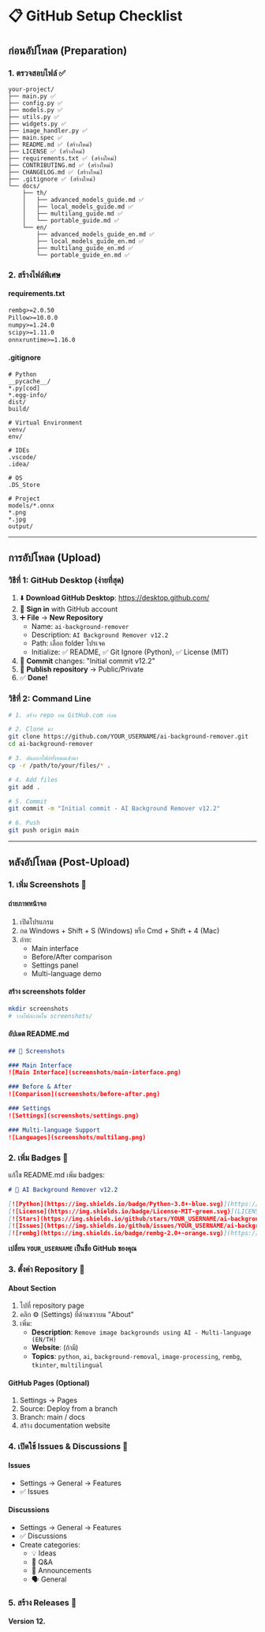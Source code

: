 # 📋 GitHub Setup Checklist

## ก่อนอัปโหลด (Preparation)

### 1. ตรวจสอบไฟล์ ✅

```
your-project/
├── main.py ✅
├── config.py ✅
├── models.py ✅
├── utils.py ✅
├── widgets.py ✅
├── image_handler.py ✅
├── main.spec ✅
├── README.md ✅ (สร้างใหม่)
├── LICENSE ✅ (สร้างใหม่)
├── requirements.txt ✅ (สร้างใหม่)
├── CONTRIBUTING.md ✅ (สร้างใหม่)
├── CHANGELOG.md ✅ (สร้างใหม่)
├── .gitignore ✅ (สร้างใหม่)
└── docs/
    ├── th/
    │   ├── advanced_models_guide.md ✅
    │   ├── local_models_guide.md ✅
    │   ├── multilang_guide.md ✅
    │   └── portable_guide.md ✅
    └── en/
        ├── advanced_models_guide_en.md ✅
        ├── local_models_guide_en.md ✅
        ├── multilang_guide_en.md ✅
        └── portable_guide_en.md ✅
```

### 2. สร้างไฟล์พิเศษ

#### requirements.txt
```txt
rembg>=2.0.50
Pillow>=10.0.0
numpy>=1.24.0
scipy>=1.11.0
onnxruntime>=1.16.0
```

#### .gitignore
```
# Python
__pycache__/
*.py[cod]
*.egg-info/
dist/
build/

# Virtual Environment
venv/
env/

# IDEs
.vscode/
.idea/

# OS
.DS_Store

# Project
models/*.onnx
*.png
*.jpg
output/
```

---

## การอัปโหลด (Upload)

### วิธีที่ 1: GitHub Desktop (ง่ายที่สุด)

1. ⬇️ **Download GitHub Desktop**: https://desktop.github.com/
2. 🔐 **Sign in** with GitHub account
3. ➕ **File** → **New Repository**
   - Name: `ai-background-remover`
   - Description: `AI Background Remover v12.2`
   - Path: เลือก folder โปรเจค
   - Initialize: ✅ README, ✅ Git Ignore (Python), ✅ License (MIT)
4. 📝 **Commit** changes: "Initial commit v12.2"
5. 🚀 **Publish repository** → Public/Private
6. ✅ **Done!**

### วิธีที่ 2: Command Line

```bash
# 1. สร้าง repo บน GitHub.com ก่อน

# 2. Clone มา
git clone https://github.com/YOUR_USERNAME/ai-background-remover.git
cd ai-background-remover

# 3. คัดลอกไฟล์ทั้งหมดเข้ามา
cp -r /path/to/your/files/* .

# 4. Add files
git add .

# 5. Commit
git commit -m "Initial commit - AI Background Remover v12.2"

# 6. Push
git push origin main
```

---

## หลังอัปโหลด (Post-Upload)

### 1. เพิ่ม Screenshots 📸

#### ถ่ายภาพหน้าจอ
1. เปิดโปรแกรม
2. กด Windows + Shift + S (Windows) หรือ Cmd + Shift + 4 (Mac)
3. ถ่าย:
   - Main interface
   - Before/After comparison
   - Settings panel
   - Multi-language demo

#### สร้าง screenshots folder
```bash
mkdir screenshots
# วางไฟล์ภาพใน screenshots/
```

#### อัปเดต README.md
```markdown
## 📸 Screenshots

### Main Interface
![Main Interface](screenshots/main-interface.png)

### Before & After
![Comparison](screenshots/before-after.png)

### Settings
![Settings](screenshots/settings.png)

### Multi-language Support
![Languages](screenshots/multilang.png)
```

### 2. เพิ่ม Badges 🏅

แก้ไข README.md เพิ่ม badges:

```markdown
# 🎨 AI Background Remover v12.2

[![Python](https://img.shields.io/badge/Python-3.8+-blue.svg)](https://www.python.org/)
[![License](https://img.shields.io/badge/License-MIT-green.svg)](LICENSE)
[![Stars](https://img.shields.io/github/stars/YOUR_USERNAME/ai-background-remover?style=social)](https://github.com/YOUR_USERNAME/ai-background-remover/stargazers)
[![Issues](https://img.shields.io/github/issues/YOUR_USERNAME/ai-background-remover)](https://github.com/YOUR_USERNAME/ai-background-remover/issues)
[![rembg](https://img.shields.io/badge/rembg-2.0+-orange.svg)](https://github.com/danielgatis/rembg)
```

**เปลี่ยน `YOUR_USERNAME` เป็นชื่อ GitHub ของคุณ**

### 3. ตั้งค่า Repository 🔧

#### About Section
1. ไปที่ repository page
2. คลิก ⚙️ (Settings) ที่ด้านขวาบน "About"
3. เพิ่ม:
   - **Description**: `Remove image backgrounds using AI - Multi-language (EN/TH)`
   - **Website**: (ถ้ามี)
   - **Topics**: `python`, `ai`, `background-removal`, `image-processing`, `rembg`, `tkinter`, `multilingual`

#### GitHub Pages (Optional)
1. Settings → Pages
2. Source: Deploy from a branch
3. Branch: main / docs
4. สร้าง documentation website

### 4. เปิดใช้ Issues & Discussions 💬

#### Issues
- Settings → General → Features
- ✅ Issues

#### Discussions
- Settings → General → Features  
- ✅ Discussions
- Create categories:
  - 💡 Ideas
  - 🙏 Q&A
  - 📢 Announcements
  - 🗣️ General

### 5. สร้าง Releases 🎉

#### Version 12.